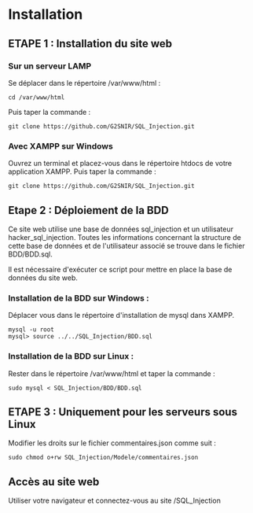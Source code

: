 # Installation

## ETAPE 1 : Installation du site web

### Sur un serveur LAMP

Se déplacer dans le répertoire /var/www/html :

    cd /var/www/html

Puis taper la commande :

    git clone https://github.com/G2SNIR/SQL_Injection.git

### Avec XAMPP sur Windows

Ouvrez un terminal et placez-vous dans le répertoire htdocs de votre application XAMPP. Puis taper la commande :

    git clone https://github.com/G2SNIR/SQL_Injection.git

## Etape 2 : Déploiement de la BDD

Ce site web utilise une base de données sql_injection et un utilisateur hacker_sql_injection. Toutes les informations concernant la structure de cette base de données et de l'utilisateur associé se trouve dans le fichier BDD/BDD.sql.

Il est nécessaire d'exécuter ce script pour mettre en place la base de données du site web.

### Installation de la BDD sur Windows :

Déplacer vous dans le répertoire d'installation de mysql dans XAMPP.

    mysql -u root
    mysql> source ../../SQL_Injection/BDD.sql

### Installation de la BDD sur Linux :

Rester dans le répertoire /var/www/html et taper la commande :

    sudo mysql < SQL_Injection/BDD/BDD.sql

## ETAPE 3 : Uniquement pour les serveurs sous Linux

Modifier les droits sur le fichier commentaires.json comme suit :

    sudo chmod o+rw SQL_Injection/Modele/commentaires.json

## Accès au site web

Utiliser votre navigateur et connectez-vous au site /SQL_Injection
